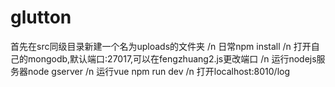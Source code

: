 # glutton
首先在src同级目录新建一个名为uploads的文件夹 /n
日常npm install /n
打开自己的mongodb,默认端口:27017,可以在fengzhuang2.js更改端口 /n
运行nodejs服务器node gserver /n
运行vue npm run dev /n
打开localhost:8010/log
